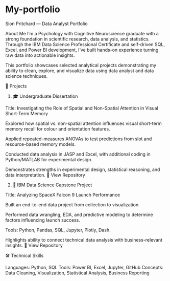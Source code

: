 # My-portfolio
Sion Pritchard — Data Analyst Portfolio

 About Me
I’m a Psychology with Cognitive Neuroscience graduate with a strong foundation in scientific research, data analysis, and statistics.
Through the IBM Data Science Professional Certificate and self-driven SQL, Excel, and Power BI development, I’ve built hands-on experience turning raw data into actionable insights.

This portfolio showcases selected analytical projects demonstrating my ability to clean, explore, and visualize data using data analyst and data science techniques.

📂 Projects
1. 🎓 Undergraduate Dissertation

Title: Investigating the Role of Spatial and Non-Spatial Attention in Visual Short-Term Memory

Explored how spatial vs. non-spatial attention influences visual short-term memory recall for colour and orientation features.

Applied repeated-measures ANOVAs to test predictions from slot and resource-based memory models.

Conducted data analysis in JASP and Excel, with additional coding in Python/MATLAB for experimental design.

Demonstrates strengths in experimental design, statistical reasoning, and data interpretation.
🔗 View Repository

2. 💼 IBM Data Science Capstone Project

Title: Analyzing SpaceX Falcon 9 Launch Performance

Built an end-to-end data project from collection to visualization.

Performed data wrangling, EDA, and predictive modeling to determine factors influencing launch success.

Tools: Python, Pandas, SQL, Jupyter, Plotly, Dash.

Highlights ability to connect technical data analysis with business-relevant insights.
🔗 View Repository

🛠️ Technical Skills

Languages: Python, SQL
Tools: Power BI, Excel, Jupyter, GitHub
Concepts: Data Cleaning, Visualization, Statistical Analysis, Business Reporting
